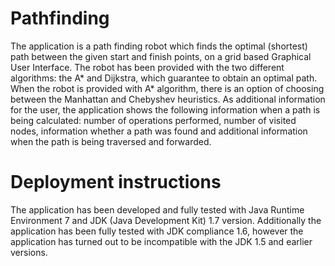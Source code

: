 Pathfinding
===========
The application is a path finding robot which finds the optimal (shortest) path between the given start and finish points, on a grid based Graphical User Interface. The robot has been provided with the two different algorithms: the A* and Dijkstra, which guarantee to obtain an optimal path. When the robot is provided with A* algorithm, there is an option of choosing between the Manhattan and Chebyshev heuristics. As additional information for the user, the application shows the following information when a path is being calculated: number of operations performed, number of visited nodes, information whether a path was found and additional information when the path is being traversed and forwarded.

Deployment instructions
=======================
The application has been developed and fully tested with Java Runtime Environment 7 and JDK (Java Development Kit) 1.7 version. Additionally the application has been fully tested with JDK compliance 1.6, however the application has turned out to be incompatible with the JDK 1.5 and earlier versions.
